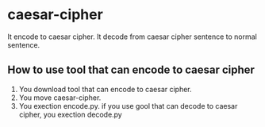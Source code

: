 # caesar-cipher
It encode to caesar cipher.
It decode from caesar cipher sentence to normal sentence.
## How to use tool that can encode to caesar cipher
1. You download tool that can encode to caesar cipher.
2. You move caesar-cipher.
3. You exection encode.py. if you use gool that can decode to caesar cipher, you exection decode.py
